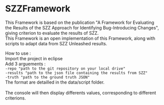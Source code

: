 # SZZFramework
This Framework is based on the publication "A Framework for Evaluating the Results of the SZZ Approach for Identifying Bug-Introducing Changes", giving criterion to evaluate the results of SZZ.</br>
This Framework is an open implementation of this Framework, along with scripts to adapt data from SZZ Unleashed results.

How to use :</br>
Import the project in eclipse</br>
Add 3 arguements : </br>
                   ```-repo "path to the git repository on your local drive"```</br>
                   ```-results "path to the json file containing the results from SZZ" ```</br>
                   ```-truth "path to the ground truth JSON"```</br>
The format are detailled in the data/script folder.</br>
</br>
The console will then display differents values, corresponding to different criterions. 
